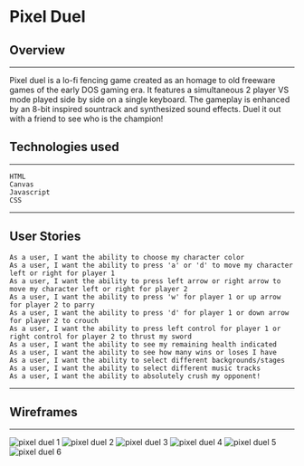 # Pixel Duel


## Overview
---

Pixel duel is a lo-fi fencing game created as an homage to old freeware games of the early DOS gaming era.  It features a simultaneous 2 player VS mode played side by side on a single keyboard.  The gameplay is enhanced by an 8-bit inspired sountrack and synthesized sound effects.  Duel it out with a friend to see who is the champion!


## Technologies used
---
    HTML
    Canvas
    Javascript
    CSS

---
## User Stories



    As a user, I want the ability to choose my character color
    As a user, I want the ability to press 'a' or 'd' to move my character left or right for player 1
    As a user, I want the ability to press left arrow or right arrow to move my character left or right for player 2
    As a user, I want the ability to press 'w' for player 1 or up arrow for player 2 to parry
    As a user, I want the ability to press 'd' for player 1 or down arrow for player 2 to crouch
    As a user, I want the ability to press left control for player 1 or right control for player 2 to thrust my sword
    As a user, I want the ability to see my remaining health indicated
    As a user, I want the ability to see how many wins or loses I have
    As a user, I want the ability to select different backgrounds/stages
    As a user, I want the ability to select different music tracks
    As a user, I want the ability to absolutely crush my opponent!

---

## Wireframes
---

![pixel duel 1](https://i.imgur.com/PYOoopK.jpeg)
![pixel duel 2](https://i.imgur.com/D9TKe5A.jpeg)
![pixel duel 3](https://i.imgur.com/qxxwraB.jpeg)
![pixel duel 4](https://i.imgur.com/U0O1t2L.jpeg)
![pixel duel 5](https://i.imgur.com/83vgGp8.jpeg)
![pixel duel 6](https://i.imgur.com/y3YSNd7.jpeg)